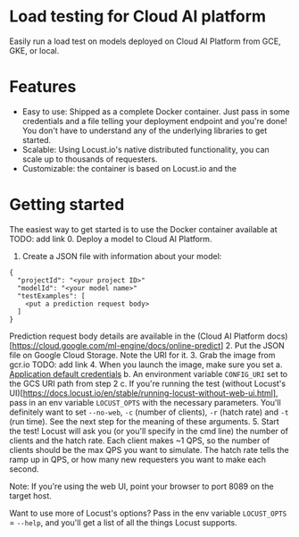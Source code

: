 # Load testing for Cloud AI platform
Easily run a load test on models deployed on Cloud AI Platform from GCE, GKE, or local.

# Features
- Easy to use: Shipped as a complete Docker container. Just pass in some credentials and a file telling your deployment endpoint and you're done! You don't have to understand any of the underlying libraries to get started.
- Scalable: Using Locust.io's native distributed functionality, you can scale up to thousands of requesters.
- Customizable: the container is based on Locust.io and the

# Getting started
The easiest way to get started is to use the Docker container available at TODO: add link
0. Deploy a model to Cloud AI Platform.
1. Create a JSON file with information about your model:
```
{
  "projectId": "<your project ID>"
  "modelId": "<your model name>"
  "testExamples": [
    <put a prediction request body>
  ]
}
```
Prediction request body details are available in the (Cloud AI Platform docs)[https://cloud.google.com/ml-engine/docs/online-predict]
2. Put the JSON file on Google Cloud Storage. Note the URI for it.
3. Grab the image from gcr.io TODO: add link
4. When you launch the image, make sure you set
  a. [Application default credentials](https://cloud.google.com/docs/authentication/production)
  b. An environment variable `CONFIG_URI` set to the GCS URI path from step 2
  c. If you're running the test (without Locust's UI)[https://docs.locust.io/en/stable/running-locust-without-web-ui.html], pass in an env variable `LOCUST_OPTS` with the necessary parameters. You'll definitely want to set `--no-web`, `-c` (number of clients), `-r` (hatch rate) and `-t` (run time). See the next step for the meaning of these arguments.
5. Start the test! Locust will ask you (or you'll specify in the cmd line) the number of clients and the hatch rate. Each client makes ~1 QPS, so the number of clients should be the max QPS you want to simulate. The hatch rate tells the ramp up in QPS, or how many new requesters you want to make each second.

Note: If you're using the web UI, point your browser to port 8089 on the target host.

Want to use more of Locust's options? Pass in the env variable `LOCUST_OPTS` = `--help`, and you'll get a list of all the things Locust supports.
